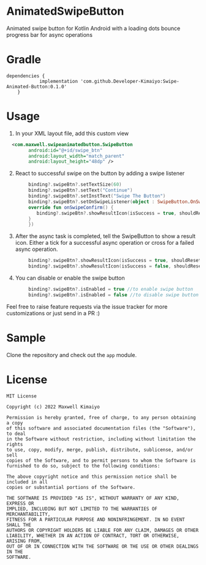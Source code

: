 # AnimatedSwipeButton
Animated swipe button for Kotlin Android with a loading dots bounce progress bar for async operations

# Gradle
```
dependencies {
	        implementation 'com.github.Developer-Kimaiyo:Swipe-Animated-Button:0.1.0'
	}
```

# Usage
1. In your XML layout file, add this custom view
```xml
  <com.maxwell.swipeanimatedbutton.SwipeButton
        android:id="@+id/swipe_btn"
        android:layout_width="match_parent"
        android:layout_height="48dp" />
```

2. React to successful swipe on the button by adding a swipe listener
```kotlin
        binding?.swipeBtn?.setTextSize(60)
        binding?.swipeBtn?.setText("Continue")
        binding?.swipeBtn?.setInstText("Swipe The Button")
        binding?.swipeBtn?.setOnSwipeListener(object : SwipeButton.OnSwipeListener {
        override fun onSwipeConfirm() {
           binding?.swipeBtn?.showResultIcon(isSuccess = true, shouldReset = true)
        }
        })

```

3. After the async task is completed, tell the SwipeButton to show a result icon.
   Either a tick for a successful async operation or cross for a failed async operation.

```kotlin
        binding?.swipeBtn?.showResultIcon(isSuccess = true, shouldReset = true) //if task succeeds
        binding?.swipeBtn?.showResultIcon(isSuccess = false, shouldReset = true) //if task fails
```

4. You can disable or enable the swipe button

```kotlin
        binding?.swipeBtn?.isEnabled = true //to enable swipe button
        binding?.swipeBtn?.isEnabled = false //to disable swipe button
```


Feel free to raise feature requests via the issue tracker for more customizations or just send in a PR :)

# Sample
Clone the repository and check out the `app` module.

# License

```
MIT License

Copyright (c) 2022 Maxwell Kimaiyo

Permission is hereby granted, free of charge, to any person obtaining a copy
of this software and associated documentation files (the "Software"), to deal
in the Software without restriction, including without limitation the rights
to use, copy, modify, merge, publish, distribute, sublicense, and/or sell
copies of the Software, and to permit persons to whom the Software is
furnished to do so, subject to the following conditions:

The above copyright notice and this permission notice shall be included in all
copies or substantial portions of the Software.

THE SOFTWARE IS PROVIDED "AS IS", WITHOUT WARRANTY OF ANY KIND, EXPRESS OR
IMPLIED, INCLUDING BUT NOT LIMITED TO THE WARRANTIES OF MERCHANTABILITY,
FITNESS FOR A PARTICULAR PURPOSE AND NONINFRINGEMENT. IN NO EVENT SHALL THE
AUTHORS OR COPYRIGHT HOLDERS BE LIABLE FOR ANY CLAIM, DAMAGES OR OTHER
LIABILITY, WHETHER IN AN ACTION OF CONTRACT, TORT OR OTHERWISE, ARISING FROM,
OUT OF OR IN CONNECTION WITH THE SOFTWARE OR THE USE OR OTHER DEALINGS IN THE
SOFTWARE.
```